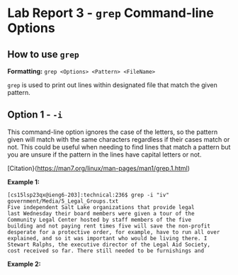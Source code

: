 # Lab Report 3 - `grep` Command-line Options

## How to use `grep`

**Formatting:** `grep <Options> <Pattern> <FileName>`

`grep` is used to print out lines within designated file that match the given pattern.

## Option 1 - `-i`

This command-line option ignores the case of the letters, so the pattern given will match with the same characters regardless if their cases match or not. This could be useful when needing to find lines that match a pattern but you are unsure if the pattern in the lines have capital letters or not.

[Citation}(https://man7.org/linux/man-pages/man1/grep.1.html)

**Example 1:**                                                                                                          
```
[cs15lsp23qx@ieng6-203]:technical:236$ grep -i "iv" government/Media/5_Legal_Groups.txt 
Five independent Salt Lake organizations that provide legal
last Wednesday their board members were given a tour of the
Community Legal Center hosted by staff members of the five
building and not paying rent times five will save the non-profit
desperate for a protective order, for example, have to run all over
explained, and so it was important who would be living there. I
Stewart Ralphs, the executive director of the Legal Aid Society,
cost received so far. There still needed to be furnishings and
```

**Example 2:**                                                                           
